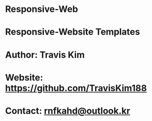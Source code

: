 # Responsive-Web
# Responsive-Website Templates
# Author: 		Travis Kim
# Website: 		https://github.com/TravisKim188
# Contact: 		rnfkahd@outlook.kr
